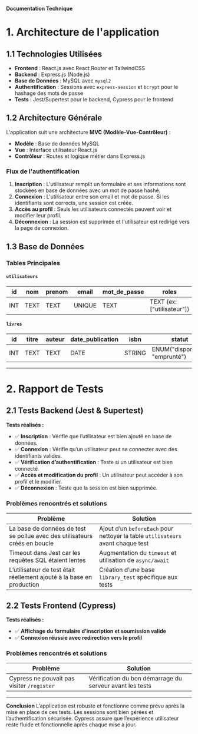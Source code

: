 **Documentation Technique**

# **1. Architecture de l'application**

## **1.1 Technologies Utilisées**
- **Frontend** : React.js avec React Router et TailwindCSS
- **Backend** : Express.js (Node.js)
- **Base de Données** : MySQL avec `mysql2`
- **Authentification** : Sessions avec `express-session` et `bcrypt` pour le hashage des mots de passe
- **Tests** : Jest/Supertest pour le backend, Cypress pour le frontend

## **1.2 Architecture Générale**
L'application suit une architecture **MVC (Modèle-Vue-Contrôleur)** :
- **Modèle** : Base de données MySQL
- **Vue** : Interface utilisateur React.js
- **Contrôleur** : Routes et logique métier dans Express.js

### **Flux de l'authentification**
1. **Inscription** : L'utilisateur remplit un formulaire et ses informations sont stockées en base de données avec un mot de passe hashé.
2. **Connexion** : L'utilisateur entre son email et mot de passe. Si les identifiants sont corrects, une session est créée.
3. **Accès au profil** : Seuls les utilisateurs connectés peuvent voir et modifier leur profil.
4. **Déconnexion** : La session est supprimée et l'utilisateur est redirigé vers la page de connexion.

## **1.3 Base de Données**
### **Tables Principales**
#### `utilisateurs`
| id  | nom   | prenom | email  | mot_de_passe | roles       |
|-----|-------|--------|--------|-------------|------------|
| INT | TEXT  | TEXT   | UNIQUE | TEXT        | TEXT (ex: ["utilisateur"]) |

#### `livres`
| id  | titre | auteur | date_publication | isbn   | statut       |
|-----|-------|--------|------------------|--------|-------------|
| INT | TEXT  | TEXT   | DATE             | STRING | ENUM("disponible", "emprunté") |


---

# **2. Rapport de Tests**

## **2.1 Tests Backend (Jest & Supertest)**
**Tests réalisés :**
- ✅ **Inscription** : Vérifie que l’utilisateur est bien ajouté en base de données.
- ✅ **Connexion** : Vérifie qu’un utilisateur peut se connecter avec des identifiants valides.
- ✅ **Vérification d’authentification** : Teste si un utilisateur est bien connecté.
- ✅ **Accès et modification du profil** : Un utilisateur peut accéder à son profil et le modifier.
- ✅ **Déconnexion** : Teste que la session est bien supprimée.

### **Problèmes rencontrés et solutions**
| Problème | Solution |
|----------|----------|
| La base de données de test se pollue avec des utilisateurs créés en boucle | Ajout d’un `beforeEach` pour nettoyer la table `utilisateurs` avant chaque test |
| Timeout dans Jest car les requêtes SQL étaient lentes | Augmentation du `timeout` et utilisation de `async/await` |
| L’utilisateur de test était réellement ajouté à la base en production | Création d’une base `library_test` spécifique aux tests |

## **2.2 Tests Frontend (Cypress)**
**Tests réalisés :**
- ✅ **Affichage du formulaire d’inscription et soumission valide**
- ✅ **Connexion réussie avec redirection vers le profil**

### **Problèmes rencontrés et solutions**
| Problème | Solution |
|----------|----------|
| Cypress ne pouvait pas visiter `/register` | Vérification du bon démarrage du serveur avant les tests |

---

**Conclusion**
L’application est robuste et fonctionne comme prévu après la mise en place de ces tests. Les sessions sont bien gérées et l’authentification sécurisée. Cypress assure que l’expérience utilisateur reste fluide et fonctionnelle après chaque mise à jour.

